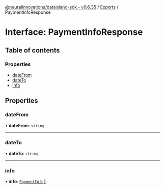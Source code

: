 [@neuralinnovations/dataisland-sdk - v0.6.35](../../README.md) / [Exports](../modules.md) / PaymentInfoResponse

# Interface: PaymentInfoResponse

## Table of contents

### Properties

- [dateFrom](PaymentInfoResponse.md#datefrom)
- [dateTo](PaymentInfoResponse.md#dateto)
- [info](PaymentInfoResponse.md#info)

## Properties

### dateFrom

• **dateFrom**: `string`

___

### dateTo

• **dateTo**: `string`

___

### info

• **info**: [`PaymentInfo`](PaymentInfo.md)[]

